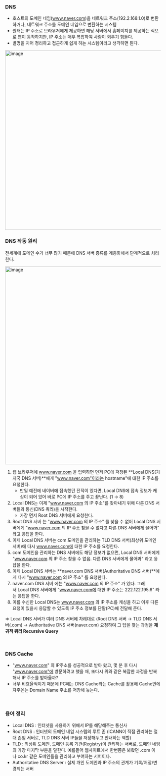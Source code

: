### DNS

- 호스트의 도메인 네임(www.naver.com)을 네트워크 주소(192.2.168.1.0)로 변환하거나, 네트워크 주소를 도메인 네임으로 변환하는 시스템
- 원래는 IP 주소로 브라우저에게 제공하면 해당 서버에서 홈페이지를 제공하는 식으로 웹이 동작하지만, IP 주소는 매우 복잡하여 사람이 외우기 힘들다.
- 별명을 지어 정리하고 접근하게 쉽게 하는 시스템이라고 생각하면 된다.

<img width="580" alt="image" src="https://github.com/SoftwareMaestro-Backend-Study/cs-study/assets/71378475/90f2a8b2-6574-4c38-a306-68b8c82d5550">

<br/>

### DNS 작동 원리

전세계에 도메인 수가 너무 많기 때문에 DNS 서버 종류를 계층화해서 단계적으로 처리한다.

<img width="639" alt="image" src="https://github.com/SoftwareMaestro-Backend-Study/cs-study/assets/71378475/e4acbb5f-3cdd-4665-babe-3363190f7ebe">

1. 웹 브라우저에 www.naver.com 을 입력하면 먼저 PC에 저장된 **Local DNS(기지국 DNS 서버)**에게 "www.naver.com"이라는 hostname"에 대한 IP 주소를 요청한다.
    - 만일 예전에 네이버에 접속했던 전적이 있다면, Local DNS에 접속 정보가 캐싱이 되어 있어 바로 PC에 IP 주소를 주고 끝난다. (1 → 8)
2. Local DNS는 이제 "www.naver.com 의 IP 주소"를 찾아내기 위해 다른 DNS 서버들과 통신(DNS 쿼리)을 시작한다.
    - 가장 먼저 Root DNS 서버에게 요청한다.
3. Root DNS 서버 는 "www.naver.com 의 IP 주소" 를 찾을 수 없어 Local DNS 서버에게 "www.naver.com 의 IP 주소 찾을 수 없다고 다른 DNS 서버에게 물어봐" 라고 응답을 한다.
4. 이제 Local DNS 서버는 com 도메인을 관리하는 TLD DNS 서버(최상위 도메인 서버)에 다시 www.naver.com에 대한 IP 주소를 요청한다.
5. com 도메인을 관리하는 DNS 서버에도 해당 정보가 없으면, Local DNS 서버에게 "www.naver.com 의 IP 주소 찾을 수 없음. 다른 DNS 서버에게 물어봐" 라고 응답을 한다.
6. 이제 Local DNS 서버는 **naver.com DNS 서버(Authoritative DNS 서버)**에게 다시 "www.naver.com 의 IP 주소" 를 요청한다.
7. naver.com DNS 서버 에는 "www.naver.com 의 IP 주소" 가 있다. 그래서 Local DNS 서버에게 "www.naver.com에 대한 IP 주소는 222.122.195.6" 라는 응답을 한다.
8. 이를 수신한 Local DNS는 www.naver.com 의 IP 주소를 캐싱을 하고 이후 다른 요청이 있을시 응답할 수 있도록 IP 주소 정보를 단말(PC)에 전달해 준다.

⇒ Local DNS 서버가 여러 DNS 서버에 차례대로 (Root DNS 서버 → TLD DNS 서버(.com) → Authoritative DNS 서버(naver.com) 요청하여 그 답을 찾는 과정을 **재귀적 쿼리 Recursive Query**

<br/>

### DNS Cache

- "www.naver.com" 의 IP주소를 성공적으로 받아 왔고, 몇 분 후 다시 "www.naver.com"에 방문하려고 했을 때, 또다시 위와 같은 복잡한 과정을 반복해서 IP 주소를 받아올까?
- 너무 비효율적이기 때문에 PC에는 DNS Cache라는 Cache를 활용해 Cache안에 자주쓴는 Domain Name 주소를 저장해 놓는다.

<br/>

### 용어 정리

- Local DNS : 인터넷을 사용하기 위해서 IP를 해당해주는 통신사
- Root DNS : 인터넷의 도메인 네임 시스템의 루트 존 (ICANN이 직접 관리하는 절대 존엄 서버로, TLD DNS 서버 IP들을 저장해두고 안내하는 역할)
- TLD : 최상위 도메인, 도메인 등록 기관(Registry)이 관리하는 서버로, 도메인 네임의 가장 마지막 부분을 말한다. 예를들어 웹사이트에서 한번쯤은 봐왔던 .com 이나 co.kr 같은 도메인들을 관리하고 부여하는 서버이다.
- Authoritative DNS Server : 실제 개인 도메인과 IP 주소의 관계가 기록/저장/변경되는 서버

